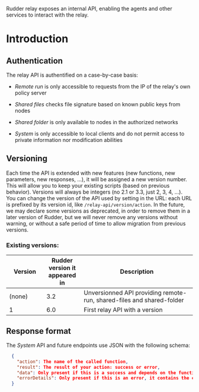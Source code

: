 Rudder relay exposes an internal API, enabling the agents and other services to interact with the relay.

# Introduction

## Authentication

The relay API is authentified on a case-by-case basis:

* *Remote run* is only accessible to requests from the IP of the relay's own policy server

* *Shared files* checks file signature based on known public keys from nodes

* *Shared folder* is only available to nodes in the authorized networks

* *System* is only accessible to local clients and do not permit access to private information nor modification abilities

## Versioning

Each time the API is extended with new features (new functions, new parameters, new responses, ...), it will be assigned a new version number. This will allow you to keep your existing scripts (based on previous behavior). Versions will always be integers (no 2.1 or 3.3, just 2, 3, 4, ...).
You can change the version of the API used by setting in the URL: each URL is prefixed by its version id, like `/relay-api/version/action`.
In the future, we may declare some versions as deprecated, in order to remove them in a later version of Rudder, but we will never remove any versions without warning, or without a safe period of time to allow migration from previous versions.

### Existing versions:

<table>
  <thead>
    <tr>
      <th style="width: 20%">Version</th>
      <th style="width: 20%">Rudder version it appeared in</th>
      <th style="width: 70%">Description</th>
    </tr>
  </thead>
  <tbody>
    <tr>
      <td class="code">(none)</td>
      <td class="code">3.2</td>
      <td>Unversionned API providing remote-run, shared-files and shared-folder</td>
    </tr>
    <tr>
      <td class="code">1</td>
      <td class="code">6.0</td>
      <td>First relay API with a version</td>
    </tr>
  </tbody>
</table>


## Response format

The *System* API and future endpoints use JSON with the following schema:

```json
  {
    "action": The name of the called function,
    "result": The result of your action: success or error,
    "data": Only present if this is a success and depends on the function, it's usually a JSON object,
    "errorDetails": Only present if this is an error, it contains the error message
  }
```
